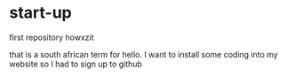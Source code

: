 # start-up
first repository
howxzit

that is a south african term for hello. 
I want to install some coding into my website
so I had to sign up to github
